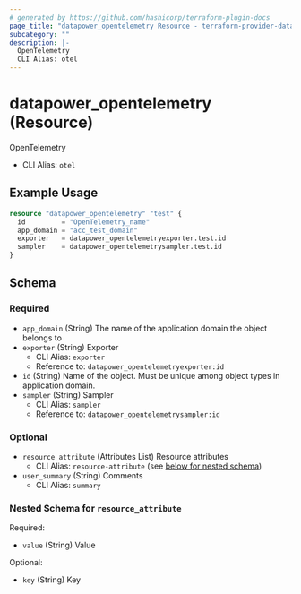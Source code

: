 ```yaml
---
# generated by https://github.com/hashicorp/terraform-plugin-docs
page_title: "datapower_opentelemetry Resource - terraform-provider-datapower"
subcategory: ""
description: |-
  OpenTelemetry
  CLI Alias: otel
---
```


# datapower_opentelemetry (Resource)

OpenTelemetry
  - CLI Alias: `otel`

## Example Usage

```terraform
resource "datapower_opentelemetry" "test" {
  id         = "OpenTelemetry_name"
  app_domain = "acc_test_domain"
  exporter   = datapower_opentelemetryexporter.test.id
  sampler    = datapower_opentelemetrysampler.test.id
}
```

<!-- schema generated by tfplugindocs -->
## Schema

### Required

- `app_domain` (String) The name of the application domain the object belongs to
- `exporter` (String) Exporter
  - CLI Alias: `exporter`
  - Reference to: `datapower_opentelemetryexporter:id`
- `id` (String) Name of the object. Must be unique among object types in application domain.
- `sampler` (String) Sampler
  - CLI Alias: `sampler`
  - Reference to: `datapower_opentelemetrysampler:id`

### Optional

- `resource_attribute` (Attributes List) Resource attributes
  - CLI Alias: `resource-attribute` (see [below for nested schema](#nestedatt--resource_attribute))
- `user_summary` (String) Comments
  - CLI Alias: `summary`

<a id="nestedatt--resource_attribute"></a>
### Nested Schema for `resource_attribute`

Required:

- `value` (String) Value

Optional:

- `key` (String) Key
